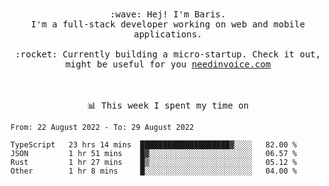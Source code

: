 <p align="center">
  <br><br>
  <samp>
    :wave: Hej! I'm Baris.
    <br>I'm a full-stack developer working on web and mobile applications.
       <br><br>:rocket: Currently building a micro-startup. Check it out, might be useful for you <a href="https://needinvoice.com/" target="_blank">needinvoice.com</a>

  </samp>
 <br><br><br>
</p>
<p align=center><samp>📊  This week I spent my time on</samp></p>


<!--START_SECTION:waka-->

```text
From: 22 August 2022 - To: 29 August 2022

TypeScript   23 hrs 14 mins  ████████████████████▓░░░░   82.00 %
JSON         1 hr 51 mins    █▓░░░░░░░░░░░░░░░░░░░░░░░   06.57 %
Rust         1 hr 27 mins    █▒░░░░░░░░░░░░░░░░░░░░░░░   05.12 %
Other        1 hr 8 mins     █░░░░░░░░░░░░░░░░░░░░░░░░   04.00 %
```

<!--END_SECTION:waka-->


